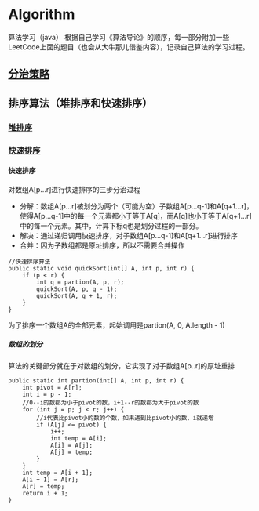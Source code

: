 # Algorithm
算法学习（java）
根据自己学习《算法导论》的顺序，每一部分附加一些LeetCode上面的题目（也会从大牛那儿借鉴内容），记录自己算法的学习过程。
## [分治策略](https://github.com/wyjie0/Algorithm/issues/1)
## 排序算法（堆排序和快速排序）
### [堆排序](https://github.com/wyjie0/Algorithm/issues/6)
### [快速排序](https://github.com/wyjie0/Algorithm/issues/7)
#### 快速排序
对数组A[p...r]进行快速排序的三步分治过程
* 分解：数组A[p...r]被划分为两个（可能为空）子数组A[p...q-1]和A[q+1...r]，使得A[p...q-1]中的每一个元素都小于等于A[q]，而A[q]也小于等于A[q+1...r]
中的每一个元素。其中，计算下标q也是划分过程的一部分。
* 解决：通过递归调用快速排序，对子数组A[p...q-1]和A[q+1...r]进行排序
* 合并：因为子数组都是原址排序，所以不需要合并操作
```
//快速排序算法
public static void quickSort(int[] A, int p, int r) {
    if (p < r) {
        int q = partion(A, p, r);
        quickSort(A, p, q - 1);
        quickSort(A, q + 1, r);
    }
}
```
为了排序一个数组A的全部元素，起始调用是partion(A, 0, A.length - 1)
##### 数组的划分
算法的关键部分就在于对数组的划分，它实现了对子数组A[p..r]的原址重排
```
public static int partion(int[] A, int p, int r) {
    int pivot = A[r];
    int i = p - 1;
    //0--i的数都为小于pivot的数，i+1--r的数都为大于pivot的数
    for (int j = p; j < r; j++) {
        //i代表比pivot小的数的个数，如果遇到比pivot小的数，i就递增
        if (A[j] <= pivot) {
            i++;
            int temp = A[i];
            A[i] = A[j];
            A[j] = temp;
        }
    }
    int temp = A[i + 1];
    A[i + 1] = A[r];
    A[r] = temp;
    return i + 1;
}
```
